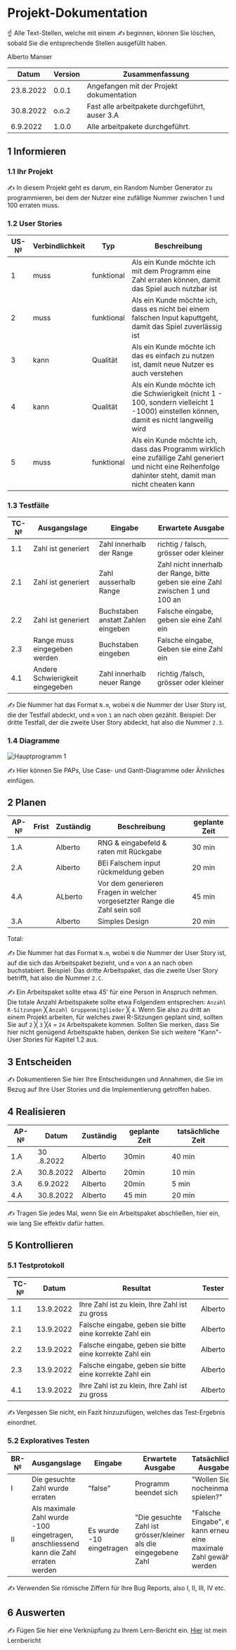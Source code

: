 # Projekt-Dokumentation

☝️ Alle Text-Stellen, welche mit einem ✍️ beginnen, können Sie löschen, sobald Sie die entsprechende Stellen ausgefüllt haben.

Alberto Manser

| Datum | Version | Zusammenfassung                                              |
| ----- | ------- | ------------------------------------------------------------ |
| 23.8.2022 | 0.0.1   |  Angefangen mit der Projekt dokumentation                |
| 30.8.2022 | o.o.2   |  Fast alle arbeitpakete durchgeführt, auser 3.A          |
| 6.9.2022  | 1.0.0   |  Alle arbeitpakete durchgeführt.                         |

## 1 Informieren

### 1.1 Ihr Projekt

✍️ In diesem Projekt geht es darum, ein Random Number Generator zu programmieren, bei dem der Nutzer eine zufällige Nummer zwischen 1 und 100 erraten muss.

### 1.2 User Stories

| US-№ | Verbindlichkeit | Typ  | Beschreibung                       |
| ---- | --------------- | ---- | ---------------------------------- |
| 1    |  muss | funktional     | Als ein Kunde möchte ich mit dem Programm eine Zahl erraten können, damit das Spiel auch nutzbar ist |
| 2    |  muss | funktional     | Als ein Kunde möchte ich, dass es nicht bei einem falschen Input kaputtgeht, damit das Spiel zuverlässig ist |
| 3    |  kann | Qualität     | Als ein Kunde möchte ich das es einfach zu nutzen ist, damit neue Nutzer es auch verstehen |
| 4    |  kann | Qualität     | Als ein Kunde möchte ich die Schwierigkeit (nicht 1 - 100, sondern vielleicht 1 -1000) einstellen können, damit es nicht langweilig wird |
| 5    | muss  |  funktional | Als ein Kunde möchte ich, dass das Programm wirklich eine zufällige Zahl generiert und nicht eine Reihenfolge dahinter steht, damit man nicht cheaten kann |


### 1.3 Testfälle

| TC-№ | Ausgangslage | Eingabe | Erwartete Ausgabe |
| ---- | ------------ | ------- | ----------------- |
| 1.1  | Zahl ist generiert | Zahl innerhalb der Range | richtig / falsch, grösser oder kleiner |
| 2.1  | Zahl ist generiert | Zahl ausserhalb Range | Zahl nicht innerhalb der Range, bitte geben sie eine Zahl zwischen 1 und 100 an |
| 2.2  | Zahl ist generiert | Buchstaben anstatt Zahlen eingeben | Falsche eingabe, geben sie eine Zahl ein |
| 2.3  | Range muss eingegeben werden | Buchstaben eingeben | Falsche eingabe, Geben sie eine Zahl ein |
| 4.1  | Andere Schwierigkeit eingegeben | Zahl innerhalb neuer Range | richtig /falsch, grösser oder kleiner |

✍️ Die Nummer hat das Format `N.m`, wobei `N` die Nummer der User Story ist, die der Testfall abdeckt, und `m` von `1` an nach oben gezählt. Beispiel: Der dritte Testfall, der die zweite User Story abdeckt, hat also die Nummer `2.3`.

### 1.4 Diagramme
![Hauptprogramm 1](https://user-images.githubusercontent.com/110892537/186104282-ad0d494e-9a5b-40d8-abe2-43dc7af567b6.png)


✍️ Hier können Sie PAPs, Use Case- und Gantt-Diagramme oder Ähnliches einfügen.

## 2 Planen

| AP-№ | Frist | Zuständig | Beschreibung | geplante Zeit |
| ---- | ----- | --------- | ------------ | ------------- |
| 1.A  |       |  Alberto  |  RNG & eingabefeld & raten mit Rückgabe | 30 min        |
| 2.A  |       |  Alberto  |  BEi Falschem input rückmeldung geben | 20 min              |
| 4.A  |       |  ALberto  | Vor dem generieren Fragen in welcher vorgesetzter Range die Zahl sein soll | 45 min |
| 3.A  |       |  Alberto  | Simples Design |20 min |


Total: 

✍️ Die Nummer hat das Format `N.m`, wobei `N` die Nummer der User Story ist, auf die sich das Arbeitspaket bezieht, und `m` von `A` an nach oben buchstabiert. Beispiel: Das dritte Arbeitspaket, das die zweite User Story betrifft, hat also die Nummer `2.C`.

✍️ Ein Arbeitspaket sollte etwa 45' für eine Person in Anspruch nehmen. Die totale Anzahl Arbeitspakete sollte etwa Folgendem entsprechen: `Anzahl R-Sitzungen` ╳ `Anzahl Gruppenmitglieder` ╳ `4`. Wenn Sie also zu dritt an einem Projekt arbeiten, für welches zwei R-Sitzungen geplant sind, sollten Sie auf `2` ╳ `3` ╳`4` = `24` Arbeitspakete kommen. Sollten Sie merken, dass Sie hier nicht genügend Arbeitspakte haben, denken Sie sich weitere "Kann"-User Stories für Kapitel 1.2 aus.

## 3 Entscheiden

✍️ Dokumentieren Sie hier Ihre Entscheidungen und Annahmen, die Sie im Bezug auf Ihre User Stories und die Implementierung getroffen haben.

## 4 Realisieren

| AP-№ | Datum | Zuständig | geplante Zeit | tatsächliche Zeit |
| ---- | ----- | --------- | ------------- | ----------------- |
| 1.A  | 30 .8.2022   | Alberto        |  30min             | 40 min               |
| 2.A  | 30.8.2022    | Alberto        |  20min             | 10 min               |
| 3.A  | 6.9.2022     | Alberto        |  20min             | 5  min               |
| 4.A  | 30.8.2022    | Alberto        |  45 min            | 20 min               |

✍️ Tragen Sie jedes Mal, wenn Sie ein Arbeitspaket abschließen, hier ein, wie lang Sie effektiv dafür hatten.

## 5 Kontrollieren

### 5.1 Testprotokoll

| TC-№ | Datum | Resultat | Tester |
| ---- | ----- | -------- | ------ |
| 1.1  |  13.9.2022 | Ihre Zahl ist zu klein, Ihre Zahl ist zu gross | Alberto |
| 2.1  | 13.9.2022  | Falsche eingabe, geben sie bitte eine korrekte Zahl ein | Alberto |
| 2.2  | 13.9.2022  | Falsche eingabe, geben sie bitte eine korrekte Zahl ein | Alberto |
| 2.3  | 13.9.2022  | Falsche eingabe, geben sie bitte eine korrekte Zahl ein | Alberto |
| 4.1  | 13.9.2022  | Ihre Zahl ist zu klein, Ihre Zahl ist zu gross | Alberto |

✍️ Vergessen Sie nicht, ein Fazit hinzuzufügen, welches das Test-Ergebnis einordnet.

### 5.2 Exploratives Testen

| BR-№ | Ausgangslage | Eingabe | Erwartete Ausgabe | Tatsächliche Ausgabe |
| ---- | ------------ | ------- | ----------------- | -------------------- |
| I    |     Die gesuchte Zahl wurde erraten         |    "false"     |       Programm beendet sich   |      "Wollen Sie nocheinmal spielen?"                |
| II  |   Als maximale Zahl wurde -100 eingetragen, anschliessend kann die Zahl erraten werden     |   Es wurde -10 eingetragen |  "Die gesuchte Zahl ist grösser/kleiner als die eingegebene Zahl | "Falsche Eingabe", es kann erneut eine maximale Zahl gewählt werden  |

✍️ Verwenden Sie römische Ziffern für Ihre Bug Reports, also I, II, III, IV etc.

## 6 Auswerten

✍️ Fügen Sie hier eine Verknüpfung zu Ihrem Lern-Bericht ein.
[Hier](Lernbericht.md) ist mein Lernbericht
